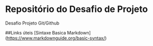# Repositório do Desafio de Projeto
Desafio Projeto Git/Github


##Links úteis
[Sintaxe Basica Markdown] (https://www.markdownguide.org/basic-syntax/)

